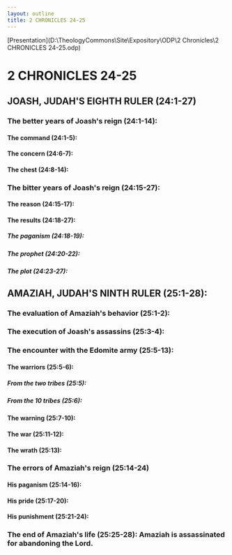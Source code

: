 ```yaml
---
layout: outline
title: 2 CHRONICLES 24-25
---
```

[Presentation](D:\TheologyCommons\Site\Expository\ODP\2 Chronicles\2 CHRONICLES 24-25.odp)
# 2 CHRONICLES 24-25 
## JOASH, JUDAH\'S EIGHTH RULER (24:1-27) 
###  The better years of Joash\'s reign (24:1-14): 
####  The command (24:1-5): 
####  The concern (24:6-7): 
####  The chest (24:8-14): 
###  The bitter years of Joash\'s reign (24:15-27): 
####  The reason (24:15-17): 
####  The results (24:18-27): 
#####  The paganism (24:18-19): 
#####  The prophet (24:20-22): 
#####  The plot (24:23-27): 
## AMAZIAH, JUDAH\'S NINTH RULER (25:1-28): 
###  The evaluation of Amaziah\'s behavior (25:1-2): 
###  The execution of Joash\'s assassins (25:3-4): 
###  The encounter with the Edomite army (25:5-13): 
####  The warriors (25:5-6): 
#####  From the two tribes (25:5): 
#####  From the 10 tribes (25:6): 
####  The warning (25:7-10): 
####  The war (25:11-12): 
####  The wrath (25:13): 
###  The errors of Amaziah\'s reign (25:14-24) 
####  His paganism (25:14-16): 
####  His pride (25:17-20): 
####  His punishment (25:21-24): 
###  The end of Amaziah\'s life (25:25-28): Amaziah is assassinated for abandoning the Lord. 
